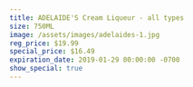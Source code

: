 ```yaml
---
title: ADELAIDE'S Cream Liqueur - all types
size: 750ML
image: /assets/images/adelaides-1.jpg
reg_price: $19.99
special_price: $16.49
expiration_date: 2019-01-29 00:00:00 -0700
show_special: true
---
```


